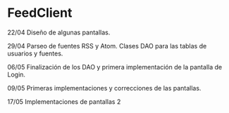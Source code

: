 # FeedClient

22/04 Diseño de algunas pantallas.

29/04 Parseo de fuentes RSS y Atom. Clases DAO para las tablas de usuarios y fuentes.

06/05 Finalización de los DAO y primera implementación de la pantalla de Login.

09/05 Primeras implementaciones y correcciones de las pantallas.

17/05 Implementaciones de pantallas 2

